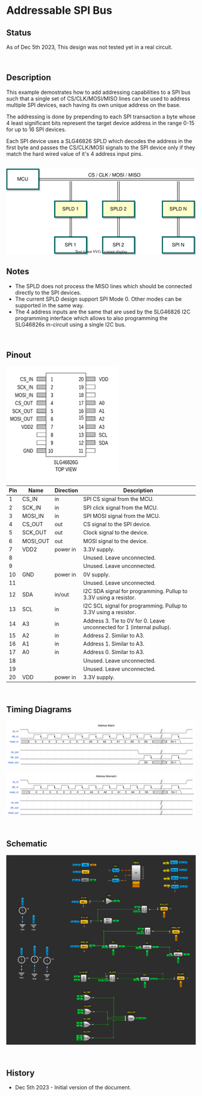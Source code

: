 # Addressable SPI Bus

## Status

As of Dec 5th 2023, This design was not tested yet in a real circuit.

<br>

## Description

This example demostrates how to add addressing capabilities to a SPI bus such that a single set of CS/CLK/MOSI/MISO lines can be used to address multiple SPI devices, each having its own unique address on the base.

The addressing is done by prepending to each SPI transaction a byte whose 4 least significant bits represent the target device address in the range 0-15 for up to 16 SPI devices.

Each SPI device uses a SLG46826 SPLD which decodes the address in the first byte and passes the CS/CLK/MOSI signals to the SPI device only if they match the hard wired value of it's 4 address input pins.

<br>

<img src="./block_diagram.svg"  />

<br>

## Notes

- The SPLD does not process the MISO lines which should be connected directly to the SPI devices.
- The current SPLD design support SPI Mode 0. Other modes can be supported in the same way.
- The 4 address inputs are the same that are used by the SLG46826 I2C programming interface which allows to also programming the SLG46826s in-circuit using a single I2C bus.

<br>

## Pinout

<img src="./pinout.svg" width=300 />

<br>

| Pin | Name     | Direction | Description                                                            |
|-----|----------|-----------|------------------------------------------------------------------------|
| 1   | CS_IN    | in        | SPI CS signal from the MCU.                                            |
| 2   | SCK_IN   | in        | SPI click signal from the MCU.                                         |
| 3   | MOSI_IN  | in        | SPI MOSI signal from the MCU.                                          |
| 4   | CS_OUT   | out       | CS signal to the SPI device.                                           |
| 5   | SCK_OUT  | out       | Clock signal to the device.                                            |
| 6   | MOSI_OUT | out       | MOSI signal to the device.                                             |
| 7   | VDD2     | power in  | 3.3V supply.                                                           |
| 8   |          |           | Unused. Leave unconnected.                                             |
| 9   |          |           | Unused. Leave unconnected.                                             |
| 10  | GND      | power in  | 0V supply.                                                             |
| 11  |          |           | Unused. Leave unconnected.                                             |
| 12  | SDA      | in/out    | I2C SDA signal for programming. Pullup to 3.3V using a resistor.       |
| 13  | SCL      | in        | I2C SCL signal for programming. Pullup to 3.3V using a resistor.       |
| 14  | A3       | in        | Address 3. Tie to 0V for 0. Leave unconnected for 1 (internal pullup). |
| 15  | A2       | in        | Address 2. Similar to A3.                                              |
| 16  | A1       | in        | Address 1. Similar to A3.                                              |
| 17  | A0       | in        | Address 0. Similar to A3.                                              |
| 18  |          |           | Unused. Leave unconnected.                                             |
| 19  |          |           | Unused. Leave unconnected.                                             |
| 20  | VDD      | power in  | 3.3V supply.                                                           |

<br>

## Timing Diagrams

![](./timing_diag_address_match.svg)

![](./timing_diag_address_mismatch.svg)

<br>

## Schematic

![Mach](./schematic.png)

<br>

## History

- Dec 5th 2023 - Initial version of the document.
